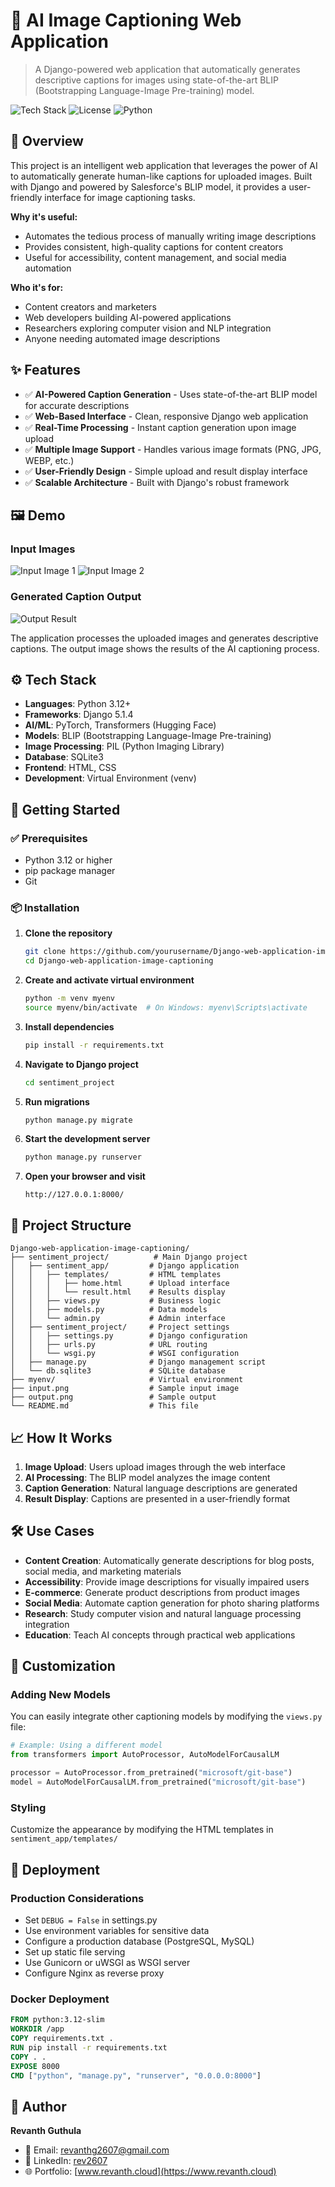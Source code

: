 # 🚀 AI Image Captioning Web Application
> A Django-powered web application that automatically generates descriptive captions for images using state-of-the-art BLIP (Bootstrapping Language-Image Pre-training) model.

![Tech Stack](https://img.shields.io/badge/Tech-Python|Django|PyTorch|Transformers-blue)
![License](https://img.shields.io/badge/License-MIT-green)
![Python](https://img.shields.io/badge/Python-3.12+-blue)

## 📌 Overview
This project is an intelligent web application that leverages the power of AI to automatically generate human-like captions for uploaded images. Built with Django and powered by Salesforce's BLIP model, it provides a user-friendly interface for image captioning tasks.

**Why it's useful:**
- Automates the tedious process of manually writing image descriptions
- Provides consistent, high-quality captions for content creators
- Useful for accessibility, content management, and social media automation

**Who it's for:**
- Content creators and marketers
- Web developers building AI-powered applications
- Researchers exploring computer vision and NLP integration
- Anyone needing automated image descriptions

## ✨ Features
- ✅ **AI-Powered Caption Generation** - Uses state-of-the-art BLIP model for accurate descriptions
- ✅ **Web-Based Interface** - Clean, responsive Django web application
- ✅ **Real-Time Processing** - Instant caption generation upon image upload
- ✅ **Multiple Image Support** - Handles various image formats (PNG, JPG, WEBP, etc.)
- ✅ **User-Friendly Design** - Simple upload and result display interface
- ✅ **Scalable Architecture** - Built with Django's robust framework

## 🖼️ Demo

### Input Images
![Input Image 1](input.png)
![Input Image 2](km2dgtv9607z.webp)

### Generated Caption Output
![Output Result](output.png)

The application processes the uploaded images and generates descriptive captions. The output image shows the results of the AI captioning process.

## ⚙️ Tech Stack
- **Languages**: Python 3.12+
- **Frameworks**: Django 5.1.4
- **AI/ML**: PyTorch, Transformers (Hugging Face)
- **Models**: BLIP (Bootstrapping Language-Image Pre-training)
- **Image Processing**: PIL (Python Imaging Library)
- **Database**: SQLite3
- **Frontend**: HTML, CSS
- **Development**: Virtual Environment (venv)

## 🚀 Getting Started

### ✅ Prerequisites
- Python 3.12 or higher
- pip package manager
- Git

### 📦 Installation

1. **Clone the repository**
   ```bash
   git clone https://github.com/yourusername/Django-web-application-image-captioning.git
   cd Django-web-application-image-captioning
   ```

2. **Create and activate virtual environment**
   ```bash
   python -m venv myenv
   source myenv/bin/activate  # On Windows: myenv\Scripts\activate
   ```

3. **Install dependencies**
   ```bash
   pip install -r requirements.txt
   ```

4. **Navigate to Django project**
   ```bash
   cd sentiment_project
   ```

5. **Run migrations**
   ```bash
   python manage.py migrate
   ```

6. **Start the development server**
   ```bash
   python manage.py runserver
   ```

7. **Open your browser and visit**
   ```
   http://127.0.0.1:8000/
   ```

## 📂 Project Structure
```
Django-web-application-image-captioning/
├── sentiment_project/          # Main Django project
│   ├── sentiment_app/         # Django application
│   │   ├── templates/         # HTML templates
│   │   │   ├── home.html      # Upload interface
│   │   │   └── result.html    # Results display
│   │   ├── views.py           # Business logic
│   │   ├── models.py          # Data models
│   │   └── admin.py           # Admin interface
│   ├── sentiment_project/     # Project settings
│   │   ├── settings.py        # Django configuration
│   │   ├── urls.py            # URL routing
│   │   └── wsgi.py            # WSGI configuration
│   ├── manage.py              # Django management script
│   └── db.sqlite3             # SQLite database
├── myenv/                     # Virtual environment
├── input.png                  # Sample input image
├── output.png                 # Sample output
└── README.md                  # This file
```

## 📈 How It Works

1. **Image Upload**: Users upload images through the web interface
2. **AI Processing**: The BLIP model analyzes the image content
3. **Caption Generation**: Natural language descriptions are generated
4. **Result Display**: Captions are presented in a user-friendly format

## 🛠️ Use Cases

- **Content Creation**: Automatically generate descriptions for blog posts, social media, and marketing materials
- **Accessibility**: Provide image descriptions for visually impaired users
- **E-commerce**: Generate product descriptions from product images
- **Social Media**: Automate caption generation for photo sharing platforms
- **Research**: Study computer vision and natural language processing integration
- **Education**: Teach AI concepts through practical web applications

## 🔧 Customization

### Adding New Models
You can easily integrate other captioning models by modifying the `views.py` file:

```python
# Example: Using a different model
from transformers import AutoProcessor, AutoModelForCausalLM

processor = AutoProcessor.from_pretrained("microsoft/git-base")
model = AutoModelForCausalLM.from_pretrained("microsoft/git-base")
```

### Styling
Customize the appearance by modifying the HTML templates in `sentiment_app/templates/`

## 🚀 Deployment

### Production Considerations
- Set `DEBUG = False` in settings.py
- Use environment variables for sensitive data
- Configure a production database (PostgreSQL, MySQL)
- Set up static file serving
- Use Gunicorn or uWSGI as WSGI server
- Configure Nginx as reverse proxy

### Docker Deployment
```dockerfile
FROM python:3.12-slim
WORKDIR /app
COPY requirements.txt .
RUN pip install -r requirements.txt
COPY . .
EXPOSE 8000
CMD ["python", "manage.py", "runserver", "0.0.0.0:8000"]
```

## 🙌 Author

**Revanth Guthula**
- 📧 Email: [revanthg2607@gmail.com](mailto:revanthg2607@gmail.com)
- 🔗 LinkedIn: [rev2607](https://linkedin.com/in/rev2607)
- 🌐 Portfolio: [www.revanth.cloud](https://www.revanth.cloud)
